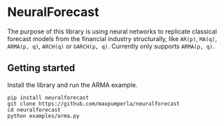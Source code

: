 # NeuralForecast

The purpose of this library is using neural networks to replicate classical
forecast models from the financial industry structurally, like ```AR(p)```, ```MA(q)```, ```ARMA(p, q)```, ```ARCH(q)```
or ```GARCH(p, q)```. Currently only supports ```ARMA(p, q)```.

## Getting started
Install the library and run the ARMA example.
```{python}
pip install neuralforecast
git clone https://github.com/maxpumperla/neuralforecast
cd neuralforecast
python examples/arma.py
```

